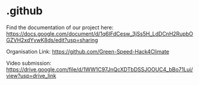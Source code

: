 # .github
Find the documentation of our project here: https://docs.google.com/document/d/1q6IFdCesw_3jSs5H_LdDCnH2RupbOGZVH2xdYvwK8ds/edit?usp=sharing

Organisation Link: https://github.com/Green-Speed-Hack4Climate

Video submission: https://drive.google.com/file/d/1WW1C97JnQcXDTbDSSJOOUC4_bBo71Lui/view?usp=drive_link
